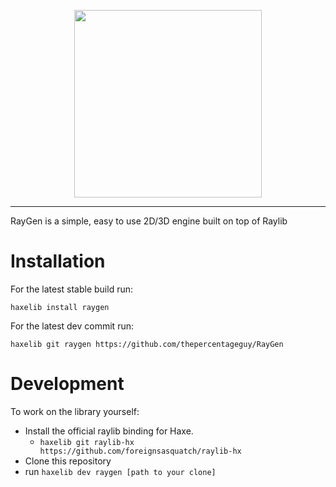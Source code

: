 <p align="center">
  <img src="https://github.com/thepercentageguy/RayGen/blob/master/assets/sprites/RAYGEN.png"  width="300" height="300">
</p>

----
RayGen is a simple, easy to use 2D/3D engine built on top of Raylib

# Installation
For the latest stable build run:
```
haxelib install raygen
```
For the latest dev commit run: 
```
haxelib git raygen https://github.com/thepercentageguy/RayGen
```
# Development
To work on the library yourself:
- Install the official raylib binding for Haxe.
  - ```haxelib git raylib-hx https://github.com/foreignsasquatch/raylib-hx```
- Clone this repository
- run ```haxelib dev raygen [path to your clone]```
